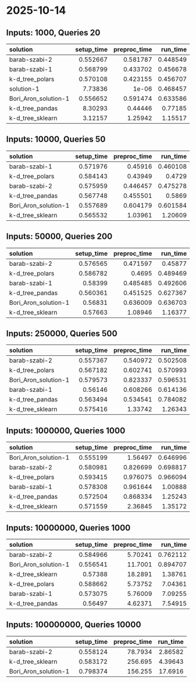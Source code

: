 # 2025-10-14

## Inputs: 1000, Queries 20

| solution             |   setup_time |   preproc_time |   run_time |
|:---------------------|-------------:|---------------:|-----------:|
| barab-szabi-2        |     0.552667 |       0.581787 |   0.448549 |
| barab-szabi-1        |     0.568799 |       0.433702 |   0.456678 |
| k-d_tree_polars      |     0.570108 |       0.423155 |   0.456707 |
| solution-1           |     7.73836  |       1e-06    |   0.468457 |
| Bori_Aron_solution-1 |     0.556652 |       0.591474 |   0.633586 |
| k-d_tree_pandas      |     8.30293  |       0.44446  |   0.77185  |
| k-d_tree_sklearn     |     3.12157  |       1.25942  |   1.15517  |

## Inputs: 10000, Queries 50

| solution             |   setup_time |   preproc_time |   run_time |
|:---------------------|-------------:|---------------:|-----------:|
| barab-szabi-1        |     0.571976 |       0.45916  |   0.460108 |
| k-d_tree_polars      |     0.584143 |       0.43949  |   0.4729   |
| barab-szabi-2        |     0.575959 |       0.446457 |   0.475278 |
| k-d_tree_pandas      |     0.567748 |       0.455501 |   0.5869   |
| Bori_Aron_solution-1 |     0.557689 |       0.604179 |   0.601584 |
| k-d_tree_sklearn     |     0.565532 |       1.03961  |   1.20609  |

## Inputs: 50000, Queries 200

| solution             |   setup_time |   preproc_time |   run_time |
|:---------------------|-------------:|---------------:|-----------:|
| barab-szabi-2        |     0.576565 |       0.471597 |   0.45877  |
| k-d_tree_polars      |     0.586782 |       0.4695   |   0.489469 |
| barab-szabi-1        |     0.58399  |       0.485485 |   0.492606 |
| k-d_tree_pandas      |     0.560361 |       0.451525 |   0.627367 |
| Bori_Aron_solution-1 |     0.56831  |       0.636009 |   0.636703 |
| k-d_tree_sklearn     |     0.57663  |       1.08946  |   1.16377  |

## Inputs: 250000, Queries 500

| solution             |   setup_time |   preproc_time |   run_time |
|:---------------------|-------------:|---------------:|-----------:|
| barab-szabi-2        |     0.557367 |       0.540972 |   0.502508 |
| k-d_tree_polars      |     0.567182 |       0.602741 |   0.570993 |
| Bori_Aron_solution-1 |     0.579573 |       0.823337 |   0.596531 |
| barab-szabi-1        |     0.56146  |       0.608266 |   0.614136 |
| k-d_tree_pandas      |     0.563494 |       0.534541 |   0.784082 |
| k-d_tree_sklearn     |     0.575416 |       1.33742  |   1.26343  |

## Inputs: 1000000, Queries 1000

| solution             |   setup_time |   preproc_time |   run_time |
|:---------------------|-------------:|---------------:|-----------:|
| Bori_Aron_solution-1 |     0.555199 |       1.56497  |   0.646996 |
| barab-szabi-2        |     0.580981 |       0.826699 |   0.698817 |
| k-d_tree_polars      |     0.593415 |       0.976075 |   0.966094 |
| barab-szabi-1        |     0.578308 |       0.961644 |   1.00888  |
| k-d_tree_pandas      |     0.572504 |       0.868334 |   1.25243  |
| k-d_tree_sklearn     |     0.571559 |       2.36845  |   1.35172  |

## Inputs: 10000000, Queries 1000

| solution             |   setup_time |   preproc_time |   run_time |
|:---------------------|-------------:|---------------:|-----------:|
| barab-szabi-2        |     0.584966 |        5.70241 |   0.762112 |
| Bori_Aron_solution-1 |     0.556541 |       11.7001  |   0.894707 |
| k-d_tree_sklearn     |     0.57388  |       18.2891  |   1.38761  |
| k-d_tree_polars      |     0.588662 |        5.73752 |   7.04361  |
| barab-szabi-1        |     0.573075 |        5.76009 |   7.09255  |
| k-d_tree_pandas      |     0.56497  |        4.62371 |   7.54915  |

## Inputs: 100000000, Queries 10000

| solution             |   setup_time |   preproc_time |   run_time |
|:---------------------|-------------:|---------------:|-----------:|
| barab-szabi-2        |     0.558124 |        78.7934 |    2.86582 |
| k-d_tree_sklearn     |     0.583172 |       256.695  |    4.39643 |
| Bori_Aron_solution-1 |     0.798374 |       156.255  |   17.6916  |